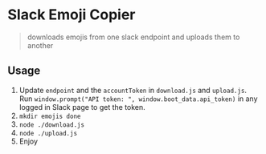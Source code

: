 # Slack Emoji Copier

> downloads emojis from one slack endpoint and uploads them to another

## Usage

1. Update `endpoint` and the `accountToken` in `download.js` and `upload.js`. Run `window.prompt("API token: ", window.boot_data.api_token)` in any logged in Slack page to get the token.
2. `mkdir emojis done`
3. `node ./download.js`
4. `node ./upload.js`
5. Enjoy
